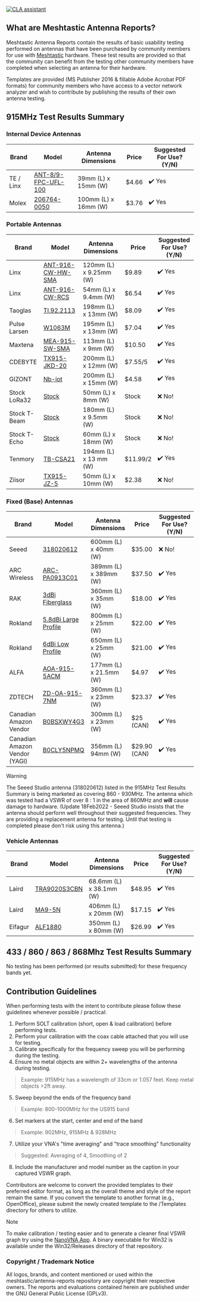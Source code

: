 [![CLA assistant](https://cla-assistant.io/readme/badge/meshtastic/antenna-reports)](https://cla-assistant.io/meshtastic/antenna-reports)

## What are Meshtastic Antenna Reports?

Meshtastic Antenna Reports contain the results of basic usability testing performed on antennas that have been purchased by community members for use with [Meshtastic](https://www.meshtastic.org) hardware. These test results are provided so that the community can benefit from the testing other community members have completed when selecting an antenna for their hardware.

Templates are provided (MS Publisher 2016 & fillable Adobe Acrobat PDF formats) for community members who have access to a vector network analyzer and wish to contribute by publishing the results of their own antenna testing.

## 915MHz Test Results Summary

### Internal Device Antennas

| Brand | Model | Antenna Dimensions | Price | Suggested For Use? (Y/N) |
| --- | --- | --- | --- | --- |
| TE / Linx | [ANT-8/9-FPC-UFL-100](PDFs/ANT-89-FPC-UFL-100.pdf) | 39mm (L) x 15mm (W) | $4.66 | ✔️ Yes |
| Molex | [206764-0050](PDFs/206764-0050.pdf) | 100mm (L) x 16mm (W) | $3.76 | ✔️ Yes |

### Portable Antennas

| Brand | Model | Antenna Dimensions | Price | Suggested For Use? (Y/N) |
| --- | --- | --- | --- | --- |
| Linx | [ANT-916-CW-HW-SMA](PDFs/ANT-916-CW-HW-SMA.pdf) | 120mm (L) x 9.25mm (W) | $9.89 | ✔️ Yes |
| Linx | [ANT-916-CW-RCS](PDFs/TE_Connectivity_Linx-ANT-916-CW-RCS-ND.pdf) | 54mm (L) x 9.4mm (W) | $6.54 | ✔️ Yes |
| Taoglas | [TI.92.2113](PDFs/TI.92.2113.pdf) | 198mm (L) x 13mm (W) | $8.09 | ✔️ Yes |
| Pulse Larsen | [W1063M](PDFs/W1063M.pdf) | 195mm (L) x 13mm (W) | $7.04 | ✔️ Yes |
| Maxtena | [MEA-915-SW-SMA](PDFs/MEA-915-SW-SMA.pdf) | 113mm (L) x 9mm (W) | $10.50 | ✔️ Yes |
| CDEBYTE | [TX915-JKD-20](PDFs/CDEBYTE_TX915-JKD-20.pdf) | 200mm (L) x 12mm (W) | $7.55/5 | ✔️ Yes |
| GIZONT | [Nb-iot](PDFs/Gizont_Nb-iot.pdf) | 200mm (L) x 15mm (W) | $4.58 | ✔️ Yes |
| Stock LoRa32 | [Stock](PDFs/Stock_LoRa32V21161.pdf) | 50mm (L) x 8mm (W) | Stock | ❌ No! |
| Stock T-Beam | [Stock](PDFs/Stock_T-Beam.pdf) | 180mm (L) x 9.5mm (W) | Stock | ❌ No! |
| Stock T-Echo | [Stock](PDFs/Stock_T-Echo.pdf) | 60mm (L) x 18mm (W) | Stock | ❌ No! |
| Tenmory | [TB-CSA21](PDFs/Tenmory_TB-CSA21.pdf) | 194mm (L) x 13 mm (W) | $11.99/2 | ✔️ Yes |
| Ziisor | [TX915-JZ-5](PDFs/Ziisor_TX915-JZ-5.pdf) | 50mm (L) x 10mm (W) | $2.38 | ❌ No! |


### Fixed (Base) Antennas

| Brand | Model | Antenna Dimensions | Price | Suggested For Use? (Y/N) |
| --- | --- | --- | --- | --- |
| Seeed | [318020612](PDFs/318020612.pdf) | 600mm (L) x 40mm (W) | $35.00 | ❌ No! |
| ARC Wireless | [ARC-PA0913C01](PDFs/ARC-PA0913C01.pdf) | 389mm (L) x 389mm (W) | $37.50 | ✔️ Yes |
| RAK | [3dBi Fiberglass](PDFs/RAK-3dBi.pdf) | 360mm (L) x 35mm (W) | $18.00 | ✔️ Yes |
| Rokland | [5.8dBi Large Profile](PDFs/Rockland-5_8dBi-Large-Profile.pdf) | 800mm (L) x 25mm (W) | $22.00 | ✔️ Yes |
| Rokland | [6dBi Low Profile](PDFs/Rockland-6dBi-Low-Profile.pdf) | 650mm (L) x 25mm (W) | $21.00 | ✔️ Yes |
| ALFA | [AOA-915-5ACM](PDFs/AOA-915-5ACM.pdf) | 177mm (L) x 21.5mm (W) | $4.97 | ✔️ Yes |
| ZDTECH | [ZD-OA-915-7NM](PDFs/ZDTECH-ZD-OA-915-7NM.pdf) | 360mm (L) x 23mm (W) | $23.37 | ✔️ Yes |
| Canadian Amazon Vendor | [B0BSXWY4G3](PDFs/B0BSXWY4G3.pdf) | 300mm (L) x 23mm (W) | $25 (CAN) | ✔️ Yes |
| Canadian Amazon Vendor (YAGI) | [B0CLY5NPMQ](PDFs/B0CLY5NPMQ.pdf) | 356mm (L) 94mm (W) | $29.90 (CAN) | ✔️ Yes |

> [!WARNING] 
> The Seeed Studio antenna (318020612) listed in the 915MHz Test Results Summary is being marketed as covering 860 - 930MHz. The antenna which was tested had a VSWR of over 8 : 1 in the area of 860MHz and **will** cause damage to hardware. (Update 18Feb2022 - Seeed Studio insists that the antenna should perform well throughout their suggested frequencies. They are providing a replacement antenna for testing. Until that testing is completed please don't risk using this antenna.)

### Vehicle Antennas

| Brand | Model | Antenna Dimensions | Price | Suggested For Use? (Y/N) |
| --- | --- | --- | --- | --- |
| Laird | [TRA9020S3CBN](PDFs/TRA9020S3CBN.pdf) | 68.6mm (L) x 38.1mm (W) | $48.95 | ✔️ Yes |
| Laird | [MA9-5N](PDFs/MA9-5N.pdf) | 406mm (L) x 20mm (W) | $17.15 | ✔️ Yes |
| Eifagur | [ALF1880](PDFs/Eifagur-ALF1880-B09MRGDTPZ.pdf) | 350mm (L) x 80mm (W) | $26.99 | ✔️ Yes |

## 433 / 860 / 863 / 868Mhz Test Results Summary

No testing has been performed (or results submitted) for these frequency bands yet.

## Contribution Guidelines

When performing tests with the intent to contribute please follow these guidelines whenever possible / practical: 

1. Perform SOLT calibration (short, open & load calibration) before performing tests.
2. Perform your calibration with the coax cable attached that you will use for testing.
3. Calibrate specifically for the frequency sweep you will be performing during the testing.
4. Ensure no metal objects are within 2+ wavelengths of the antenna during testing.
> Example: 915MHz has a wavelength of 33cm or 1.057 feet. Keep metal objects >2ft away.
5. Sweep beyond the ends of the frequency band
> Example: 800-1000MHz for the US915 band
6. Set markers at the start, center and end of the band
> Example: 902MHz, 915MHz & 928MHz
7. Utilize your VNA's "time averaging" and "trace smoothing" functionality
> Suggested: Averaging of 4, Smoothing of 2
8. Include the manufacturer and model number as the caption in your captured VSWR graph.

Contributors are welcome to convert the provided templates to their preferred editor format, as long as the overall theme and style of the report remain the same. If you convert the template to another format (e.g., OpenOffice), please submit the newly created template to the /Templates directory for others to utilize.

> [!Note]
> To make calibration / testing easier and to generate a cleaner final VSWR graph try using the [NanoVNA App](http://github.com/OneOfEleven/NanoVNA-App). A binary executable for Win32 is available under the Win32/Releases directory of that repository.

### Copyright / Trademark Notice

All logos, brands, and content mentioned or used within the meshtastic/antenna-reports repository are copyright their respective owners. The reports and evaluations contained herein are published under the GNU General Public License (GPLv3).
